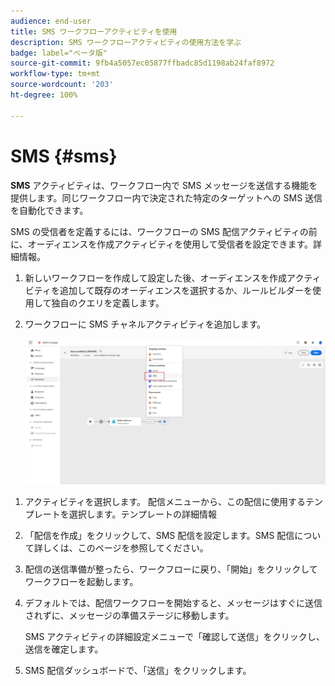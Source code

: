 ```yaml
---
audience: end-user
title: SMS ワークフローアクティビティを使用
description: SMS ワークフローアクティビティの使用方法を学ぶ
badge: label="ベータ版"
source-git-commit: 9fb4a5057ec05877ffbadc85d1198ab24faf8972
workflow-type: tm+mt
source-wordcount: '203'
ht-degree: 100%

---
```



# SMS {#sms}

**SMS** アクティビティは、ワークフロー内で SMS メッセージを送信する機能を提供します。同じワークフロー内で決定された特定のターゲットへの SMS 送信を自動化できます。

SMS の受信者を定義するには、ワークフローの SMS 配信アクティビティの前に、オーディエンスを作成アクティビティを使用して受信者を設定できます。詳細情報。

1. 新しいワークフローを作成して設定した後、オーディエンスを作成アクティビティを追加して既存のオーディエンスを選択するか、ルールビルダーを使用して独自のクエリを定義します。

1. ワークフローに SMS チャネルアクティビティを追加します。

   ![](../assets/activity-sms-1.png)
<!--
1. Select the Type of delivery:

    * Single delivery: Choose this option if you want the SMS to be sent only once. You have the flexibility to choose whether or not to include an outbound transition from this activity.

    * Recurring delivery: Choose this option if you want the SMS to be sent multiple times based on a defined frequency. The frequency can be configured using a Scheduler activity, allowing you to schedule the SMS to be sent at regular intervals.
-->

1. アクティビティを選択します。 配信メニューから、この配信に使用するテンプレートを選択します。テンプレートの詳細情報

1. 「配信を作成」をクリックして、SMS 配信を設定します。SMS 配信について詳しくは、このページを参照してください。

1. 配信の送信準備が整ったら、ワークフローに戻り、「開始」をクリックしてワークフローを起動します。

1. デフォルトでは、配信ワークフローを開始すると、メッセージはすぐに送信されずに、メッセージの準備ステージに移動します。

   SMS アクティビティの詳細設定メニューで「確認して送信」をクリックし、送信を確定します。

1. SMS 配信ダッシュボードで、「送信」をクリックします。

